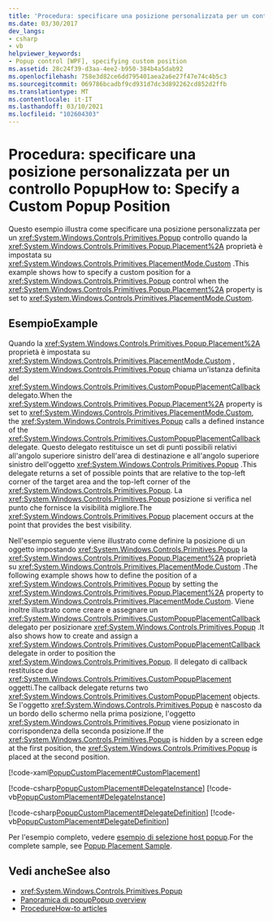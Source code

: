 ```yaml
---
title: 'Procedura: specificare una posizione personalizzata per un controllo Popup'
ms.date: 03/30/2017
dev_langs:
- csharp
- vb
helpviewer_keywords:
- Popup control [WPF], specifying custom position
ms.assetid: 28c24f39-d3aa-4ee2-b950-384b4a5dab92
ms.openlocfilehash: 758e3d82ce6dd795401aea2a6e27f47e74c4b5c3
ms.sourcegitcommit: 069786bcadbf9cd931d7dc3d892262cd852d2ffb
ms.translationtype: MT
ms.contentlocale: it-IT
ms.lasthandoff: 03/10/2021
ms.locfileid: "102604303"
---
```

# <a name="how-to-specify-a-custom-popup-position"></a><span data-ttu-id="f7b90-102">Procedura: specificare una posizione personalizzata per un controllo Popup</span><span class="sxs-lookup"><span data-stu-id="f7b90-102">How to: Specify a Custom Popup Position</span></span>
<span data-ttu-id="f7b90-103">Questo esempio illustra come specificare una posizione personalizzata per un <xref:System.Windows.Controls.Primitives.Popup> controllo quando la <xref:System.Windows.Controls.Primitives.Popup.Placement%2A> proprietà è impostata su <xref:System.Windows.Controls.Primitives.PlacementMode.Custom> .</span><span class="sxs-lookup"><span data-stu-id="f7b90-103">This example shows how to specify a custom position for a <xref:System.Windows.Controls.Primitives.Popup> control when the <xref:System.Windows.Controls.Primitives.Popup.Placement%2A> property is set to <xref:System.Windows.Controls.Primitives.PlacementMode.Custom>.</span></span>  
  
## <a name="example"></a><span data-ttu-id="f7b90-104">Esempio</span><span class="sxs-lookup"><span data-stu-id="f7b90-104">Example</span></span>  
 <span data-ttu-id="f7b90-105">Quando la <xref:System.Windows.Controls.Primitives.Popup.Placement%2A> proprietà è impostata su <xref:System.Windows.Controls.Primitives.PlacementMode.Custom> , <xref:System.Windows.Controls.Primitives.Popup> chiama un'istanza definita del <xref:System.Windows.Controls.Primitives.CustomPopupPlacementCallback> delegato.</span><span class="sxs-lookup"><span data-stu-id="f7b90-105">When the <xref:System.Windows.Controls.Primitives.Popup.Placement%2A> property is set to <xref:System.Windows.Controls.Primitives.PlacementMode.Custom>, the <xref:System.Windows.Controls.Primitives.Popup> calls a defined instance of the <xref:System.Windows.Controls.Primitives.CustomPopupPlacementCallback> delegate.</span></span> <span data-ttu-id="f7b90-106">Questo delegato restituisce un set di punti possibili relativi all'angolo superiore sinistro dell'area di destinazione e all'angolo superiore sinistro dell'oggetto <xref:System.Windows.Controls.Primitives.Popup> .</span><span class="sxs-lookup"><span data-stu-id="f7b90-106">This delegate returns a set of possible points that are relative to the top-left corner of the target area and the top-left corner of the <xref:System.Windows.Controls.Primitives.Popup>.</span></span> <span data-ttu-id="f7b90-107">La <xref:System.Windows.Controls.Primitives.Popup> posizione si verifica nel punto che fornisce la visibilità migliore.</span><span class="sxs-lookup"><span data-stu-id="f7b90-107">The <xref:System.Windows.Controls.Primitives.Popup> placement occurs at the point that provides the best visibility.</span></span>  
  
 <span data-ttu-id="f7b90-108">Nell'esempio seguente viene illustrato come definire la posizione di un oggetto impostando <xref:System.Windows.Controls.Primitives.Popup> la <xref:System.Windows.Controls.Primitives.Popup.Placement%2A> proprietà su <xref:System.Windows.Controls.Primitives.PlacementMode.Custom> .</span><span class="sxs-lookup"><span data-stu-id="f7b90-108">The following example shows how to define the position of a <xref:System.Windows.Controls.Primitives.Popup> by setting the <xref:System.Windows.Controls.Primitives.Popup.Placement%2A> property to <xref:System.Windows.Controls.Primitives.PlacementMode.Custom>.</span></span> <span data-ttu-id="f7b90-109">Viene inoltre illustrato come creare e assegnare un <xref:System.Windows.Controls.Primitives.CustomPopupPlacementCallback> delegato per posizionare <xref:System.Windows.Controls.Primitives.Popup> .</span><span class="sxs-lookup"><span data-stu-id="f7b90-109">It also shows how to create and assign a <xref:System.Windows.Controls.Primitives.CustomPopupPlacementCallback> delegate in order to position the <xref:System.Windows.Controls.Primitives.Popup>.</span></span>  <span data-ttu-id="f7b90-110">Il delegato di callback restituisce due <xref:System.Windows.Controls.Primitives.CustomPopupPlacement> oggetti.</span><span class="sxs-lookup"><span data-stu-id="f7b90-110">The callback delegate returns two <xref:System.Windows.Controls.Primitives.CustomPopupPlacement> objects.</span></span>  <span data-ttu-id="f7b90-111">Se l'oggetto <xref:System.Windows.Controls.Primitives.Popup> è nascosto da un bordo dello schermo nella prima posizione, l'oggetto <xref:System.Windows.Controls.Primitives.Popup> viene posizionato in corrispondenza della seconda posizione.</span><span class="sxs-lookup"><span data-stu-id="f7b90-111">If the <xref:System.Windows.Controls.Primitives.Popup> is hidden by a screen edge at the first position, the <xref:System.Windows.Controls.Primitives.Popup> is placed at the second position.</span></span>  
  
 [!code-xaml[PopupCustomPlacement#CustomPlacement](~/samples/snippets/csharp/VS_Snippets_Wpf/PopupCustomPlacement/CSharp/Window1.xaml#customplacement)]  
  
 [!code-csharp[PopupCustomPlacement#DelegateInstance](~/samples/snippets/csharp/VS_Snippets_Wpf/PopupCustomPlacement/CSharp/Window1.xaml.cs#delegateinstance)]
 [!code-vb[PopupCustomPlacement#DelegateInstance](~/samples/snippets/visualbasic/VS_Snippets_Wpf/PopupCustomPlacement/visualbasic/window1.xaml.vb#delegateinstance)]  
  
 [!code-csharp[PopupCustomPlacement#DelegateDefinition](~/samples/snippets/csharp/VS_Snippets_Wpf/PopupCustomPlacement/CSharp/Window1.xaml.cs#delegatedefinition)]
 [!code-vb[PopupCustomPlacement#DelegateDefinition](~/samples/snippets/visualbasic/VS_Snippets_Wpf/PopupCustomPlacement/visualbasic/window1.xaml.vb#delegatedefinition)]  
  
 <span data-ttu-id="f7b90-112">Per l'esempio completo, vedere [esempio di selezione host popup](https://github.com/dotnet/docs-desktop/tree/main/dotnet-desktop-guide/samples/snippets/csharp/VS_Snippets_Wpf/PopupPositionSnippet/CS).</span><span class="sxs-lookup"><span data-stu-id="f7b90-112">For the complete sample, see [Popup Placement Sample](https://github.com/dotnet/docs-desktop/tree/main/dotnet-desktop-guide/samples/snippets/csharp/VS_Snippets_Wpf/PopupPositionSnippet/CS).</span></span>  
  
## <a name="see-also"></a><span data-ttu-id="f7b90-113">Vedi anche</span><span class="sxs-lookup"><span data-stu-id="f7b90-113">See also</span></span>

- <xref:System.Windows.Controls.Primitives.Popup>
- [<span data-ttu-id="f7b90-114">Panoramica di popup</span><span class="sxs-lookup"><span data-stu-id="f7b90-114">Popup overview</span></span>](popup-overview.md)
- [<span data-ttu-id="f7b90-115">Procedure</span><span class="sxs-lookup"><span data-stu-id="f7b90-115">How-to articles</span></span>](popup-how-to-topics.md)
